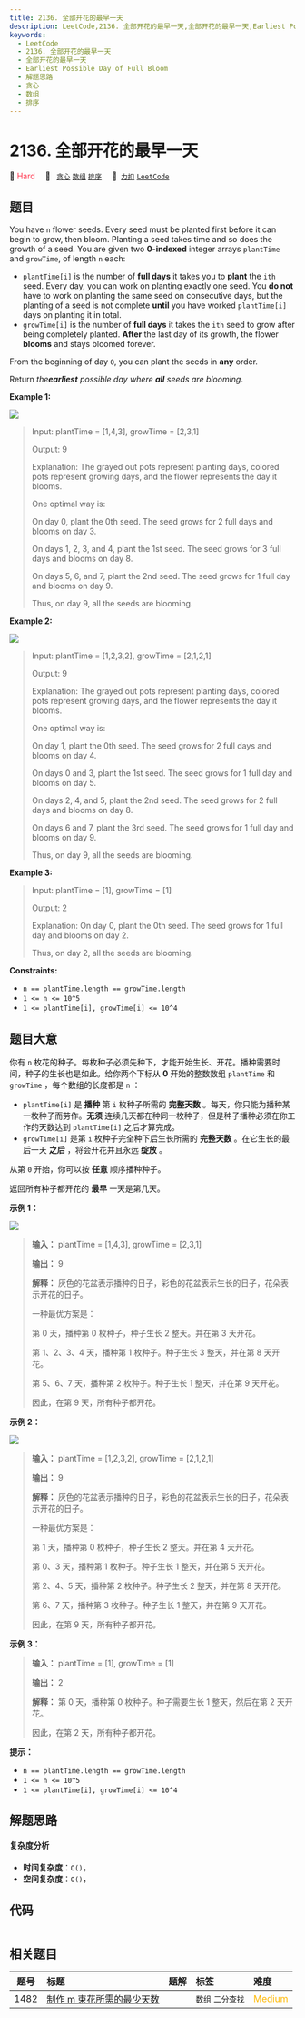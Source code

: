 ```yaml
---
title: 2136. 全部开花的最早一天
description: LeetCode,2136. 全部开花的最早一天,全部开花的最早一天,Earliest Possible Day of Full Bloom,解题思路,贪心,数组,排序
keywords:
  - LeetCode
  - 2136. 全部开花的最早一天
  - 全部开花的最早一天
  - Earliest Possible Day of Full Bloom
  - 解题思路
  - 贪心
  - 数组
  - 排序
---
```


# 2136. 全部开花的最早一天

🔴 <font color=#ff334b>Hard</font>&emsp; 🔖&ensp; [`贪心`](/tag/greedy.md) [`数组`](/tag/array.md) [`排序`](/tag/sorting.md)&emsp; 🔗&ensp;[`力扣`](https://leetcode.cn/problems/earliest-possible-day-of-full-bloom) [`LeetCode`](https://leetcode.com/problems/earliest-possible-day-of-full-bloom)

## 题目

You have `n` flower seeds. Every seed must be planted first before it can
begin to grow, then bloom. Planting a seed takes time and so does the growth
of a seed. You are given two **0-indexed** integer arrays `plantTime` and
`growTime`, of length `n` each:

  * `plantTime[i]` is the number of **full days** it takes you to **plant** the `ith` seed. Every day, you can work on planting exactly one seed. You **do not** have to work on planting the same seed on consecutive days, but the planting of a seed is not complete **until** you have worked `plantTime[i]` days on planting it in total.
  * `growTime[i]` is the number of **full days** it takes the `ith` seed to grow after being completely planted. **After** the last day of its growth, the flower **blooms** and stays bloomed forever.

From the beginning of day `0`, you can plant the seeds in **any** order.

Return _the**earliest** possible day where **all** seeds are blooming_.



**Example 1:**

![](https://assets.leetcode.com/uploads/2021/12/21/1.png)

> Input: plantTime = [1,4,3], growTime = [2,3,1]
> 
> Output: 9
> 
> Explanation: The grayed out pots represent planting days, colored pots represent growing days, and the flower represents the day it blooms.
> 
> One optimal way is:
> 
> On day 0, plant the 0th seed. The seed grows for 2 full days and blooms on day 3.
> 
> On days 1, 2, 3, and 4, plant the 1st seed. The seed grows for 3 full days and blooms on day 8.
> 
> On days 5, 6, and 7, plant the 2nd seed. The seed grows for 1 full day and blooms on day 9.
> 
> Thus, on day 9, all the seeds are blooming.

**Example 2:**

![](https://assets.leetcode.com/uploads/2021/12/21/2.png)

> Input: plantTime = [1,2,3,2], growTime = [2,1,2,1]
> 
> Output: 9
> 
> Explanation: The grayed out pots represent planting days, colored pots represent growing days, and the flower represents the day it blooms.
> 
> One optimal way is:
> 
> On day 1, plant the 0th seed. The seed grows for 2 full days and blooms on day 4.
> 
> On days 0 and 3, plant the 1st seed. The seed grows for 1 full day and blooms on day 5.
> 
> On days 2, 4, and 5, plant the 2nd seed. The seed grows for 2 full days and blooms on day 8.
> 
> On days 6 and 7, plant the 3rd seed. The seed grows for 1 full day and blooms on day 9.
> 
> Thus, on day 9, all the seeds are blooming.

**Example 3:**

> Input: plantTime = [1], growTime = [1]
> 
> Output: 2
> 
> Explanation: On day 0, plant the 0th seed. The seed grows for 1 full day and blooms on day 2.
> 
> Thus, on day 2, all the seeds are blooming.

**Constraints:**

  * `n == plantTime.length == growTime.length`
  * `1 <= n <= 10^5`
  * `1 <= plantTime[i], growTime[i] <= 10^4`


## 题目大意

你有 `n` 枚花的种子。每枚种子必须先种下，才能开始生长、开花。播种需要时间，种子的生长也是如此。给你两个下标从 **0** 开始的整数数组
`plantTime` 和 `growTime` ，每个数组的长度都是 `n` ：

  * `plantTime[i]` 是 **播种** 第 `i` 枚种子所需的 **完整天数** 。每天，你只能为播种某一枚种子而劳作。**无须** 连续几天都在种同一枚种子，但是种子播种必须在你工作的天数达到 `plantTime[i]` 之后才算完成。
  * `growTime[i]` 是第 `i` 枚种子完全种下后生长所需的 **完整天数** 。在它生长的最后一天 **之后** ，将会开花并且永远 **绽放** 。

从第 `0` 开始，你可以按 **任意** 顺序播种种子。

返回所有种子都开花的 **最早** 一天是第几天。



**示例 1：**

![](https://assets.leetcode.com/uploads/2021/12/21/1.png)

> 
> 
> 
> 
> 
> **输入：** plantTime = [1,4,3], growTime = [2,3,1]
> 
> **输出：** 9
> 
> **解释：** 灰色的花盆表示播种的日子，彩色的花盆表示生长的日子，花朵表示开花的日子。
> 
> 一种最优方案是：
> 
> 第 0 天，播种第 0 枚种子，种子生长 2 整天。并在第 3 天开花。
> 
> 第 1、2、3、4 天，播种第 1 枚种子。种子生长 3 整天，并在第 8 天开花。
> 
> 第 5、6、7 天，播种第 2 枚种子。种子生长 1 整天，并在第 9 天开花。
> 
> 因此，在第 9 天，所有种子都开花。 
> 
> 

**示例 2：**

![](https://assets.leetcode.com/uploads/2021/12/21/2.png)

> 
> 
> 
> 
> 
> **输入：** plantTime = [1,2,3,2], growTime = [2,1,2,1]
> 
> **输出：** 9
> 
> **解释：** 灰色的花盆表示播种的日子，彩色的花盆表示生长的日子，花朵表示开花的日子。 
> 
> 一种最优方案是：
> 
> 第 1 天，播种第 0 枚种子，种子生长 2 整天。并在第 4 天开花。
> 
> 第 0、3 天，播种第 1 枚种子。种子生长 1 整天，并在第 5 天开花。
> 
> 第 2、4、5 天，播种第 2 枚种子。种子生长 2 整天，并在第 8 天开花。
> 
> 第 6、7 天，播种第 3 枚种子。种子生长 1 整天，并在第 9 天开花。
> 
> 因此，在第 9 天，所有种子都开花。 
> 
> 

**示例 3：**

> 
> 
> 
> 
> 
> **输入：** plantTime = [1], growTime = [1]
> 
> **输出：** 2
> 
> **解释：** 第 0 天，播种第 0 枚种子。种子需要生长 1 整天，然后在第 2 天开花。
> 
> 因此，在第 2 天，所有种子都开花。
> 
> 



**提示：**

  * `n == plantTime.length == growTime.length`
  * `1 <= n <= 10^5`
  * `1 <= plantTime[i], growTime[i] <= 10^4`


## 解题思路

#### 复杂度分析

- **时间复杂度**：`O()`，
- **空间复杂度**：`O()`，

## 代码

```javascript

```

## 相关题目

<!-- prettier-ignore -->
| 题号 | 标题 | 题解 | 标签 | 难度 |
| :------: | :------ | :------: | :------ | :------ |
| 1482 | [制作 m 束花所需的最少天数](https://leetcode.com/problems/minimum-number-of-days-to-make-m-bouquets) |  |  [`数组`](/tag/array.md) [`二分查找`](/tag/binary-search.md) | <font color=#ffb800>Medium</font> |